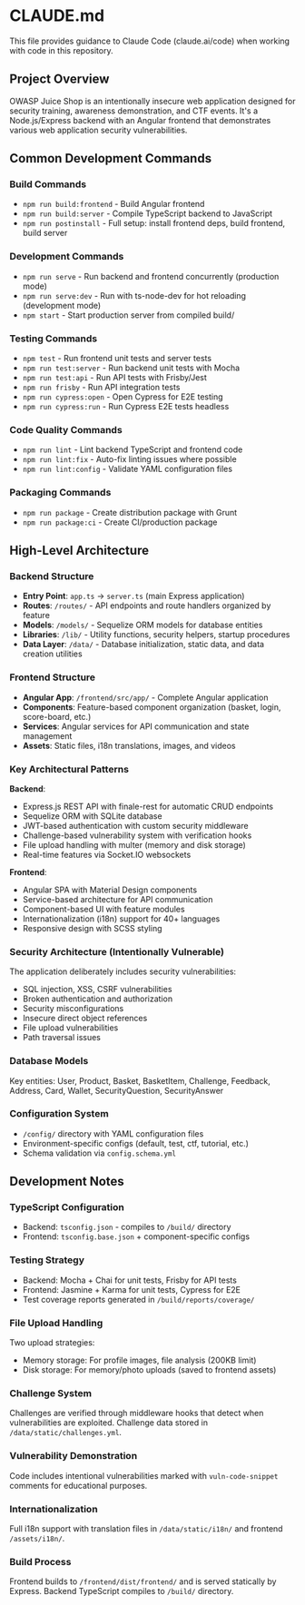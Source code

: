 # CLAUDE.md

This file provides guidance to Claude Code (claude.ai/code) when working with code in this repository.

## Project Overview

OWASP Juice Shop is an intentionally insecure web application designed for security training, awareness demonstration, and CTF events. It's a Node.js/Express backend with an Angular frontend that demonstrates various web application security vulnerabilities.

## Common Development Commands

### Build Commands
- `npm run build:frontend` - Build Angular frontend
- `npm run build:server` - Compile TypeScript backend to JavaScript
- `npm run postinstall` - Full setup: install frontend deps, build frontend, build server

### Development Commands
- `npm run serve` - Run backend and frontend concurrently (production mode)
- `npm run serve:dev` - Run with ts-node-dev for hot reloading (development mode)
- `npm start` - Start production server from compiled build/

### Testing Commands
- `npm test` - Run frontend unit tests and server tests
- `npm run test:server` - Run backend unit tests with Mocha
- `npm run test:api` - Run API tests with Frisby/Jest
- `npm run frisby` - Run API integration tests
- `npm run cypress:open` - Open Cypress for E2E testing
- `npm run cypress:run` - Run Cypress E2E tests headless

### Code Quality Commands
- `npm run lint` - Lint backend TypeScript and frontend code
- `npm run lint:fix` - Auto-fix linting issues where possible
- `npm run lint:config` - Validate YAML configuration files

### Packaging Commands
- `npm run package` - Create distribution package with Grunt
- `npm run package:ci` - Create CI/production package

## High-Level Architecture

### Backend Structure
- **Entry Point**: `app.ts` → `server.ts` (main Express application)
- **Routes**: `/routes/` - API endpoints and route handlers organized by feature
- **Models**: `/models/` - Sequelize ORM models for database entities
- **Libraries**: `/lib/` - Utility functions, security helpers, startup procedures
- **Data Layer**: `/data/` - Database initialization, static data, and data creation utilities

### Frontend Structure
- **Angular App**: `/frontend/src/app/` - Complete Angular application
- **Components**: Feature-based component organization (basket, login, score-board, etc.)
- **Services**: Angular services for API communication and state management
- **Assets**: Static files, i18n translations, images, and videos

### Key Architectural Patterns

**Backend**:
- Express.js REST API with finale-rest for automatic CRUD endpoints
- Sequelize ORM with SQLite database
- JWT-based authentication with custom security middleware
- Challenge-based vulnerability system with verification hooks
- File upload handling with multer (memory and disk storage)
- Real-time features via Socket.IO websockets

**Frontend**:
- Angular SPA with Material Design components
- Service-based architecture for API communication
- Component-based UI with feature modules
- Internationalization (i18n) support for 40+ languages
- Responsive design with SCSS styling

### Security Architecture (Intentionally Vulnerable)
The application deliberately includes security vulnerabilities:
- SQL injection, XSS, CSRF vulnerabilities
- Broken authentication and authorization
- Security misconfigurations
- Insecure direct object references
- File upload vulnerabilities
- Path traversal issues

### Database Models
Key entities: User, Product, Basket, BasketItem, Challenge, Feedback, Address, Card, Wallet, SecurityQuestion, SecurityAnswer

### Configuration System
- `/config/` directory with YAML configuration files
- Environment-specific configs (default, test, ctf, tutorial, etc.)
- Schema validation via `config.schema.yml`

## Development Notes

### TypeScript Configuration
- Backend: `tsconfig.json` - compiles to `/build/` directory
- Frontend: `tsconfig.base.json` + component-specific configs

### Testing Strategy
- Backend: Mocha + Chai for unit tests, Frisby for API tests
- Frontend: Jasmine + Karma for unit tests, Cypress for E2E
- Test coverage reports generated in `/build/reports/coverage/`

### File Upload Handling
Two upload strategies:
- Memory storage: For profile images, file analysis (200KB limit)
- Disk storage: For memory/photo uploads (saved to frontend assets)

### Challenge System
Challenges are verified through middleware hooks that detect when vulnerabilities are exploited. Challenge data stored in `/data/static/challenges.yml`.

### Vulnerability Demonstration
Code includes intentional vulnerabilities marked with `vuln-code-snippet` comments for educational purposes.

### Internationalization
Full i18n support with translation files in `/data/static/i18n/` and frontend `/assets/i18n/`.

### Build Process
Frontend builds to `/frontend/dist/frontend/` and is served statically by Express. Backend TypeScript compiles to `/build/` directory.